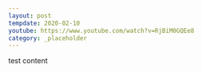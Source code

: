 ```yaml
---
layout: post
tempdate: 2020-02-10
youtube: https://www.youtube.com/watch?v=RjBiM0GQEe8
category: _placeholder
---
```

test content